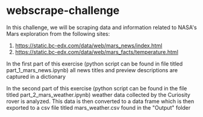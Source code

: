 # webscrape-challenge

In this challenge, we will be scraping data and information related to NASA's Mars exploration from the following sites:
1. https://static.bc-edx.com/data/web/mars_news/index.html
2. https://static.bc-edx.com/data/web/mars_facts/temperature.html

In the first part of this exercise (python script can be found in file titled part_1_mars_news.ipynb) all news titles and preview descriptions are captured in a dictionary

In the second part of this exercise (python script can be found in the file titled part_2_mars_weather.ipynb) weather data collected by the Curiosity rover is analyzed. This data is then converted to a data frame which is then exported to a csv file titled mars_weather.csv found in the "Output" folder